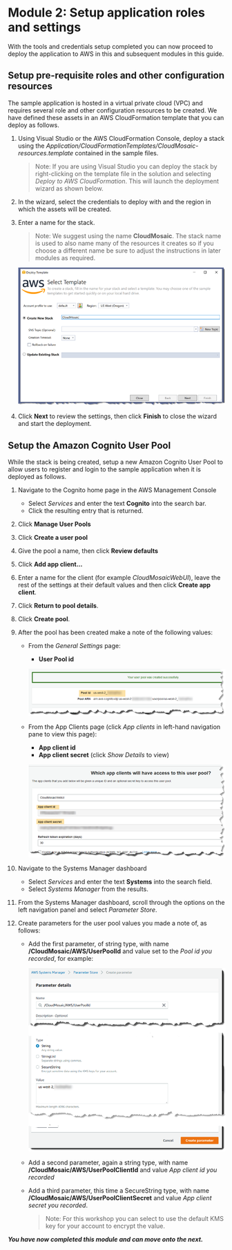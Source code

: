 # Module 2: Setup application roles and settings

With the tools and credentials setup completed you can now proceed to deploy the application to AWS in this and subsequent modules in this guide.

## Setup pre-requisite roles and other configuration resources

The sample application is hosted in a virtual private cloud (VPC) and requires several role and other configuration resources to be created. We have defined these assets in an AWS CloudFormation template that you can deploy as follows.

1. Using Visual Studio or the AWS CloudFormation Console, deploy a stack using the *Application/CloudFormationTemplates/CloudMosaic-resources.template* contained in the sample files.

    > Note: If you are using Visual Studio you can deploy the stack by right-clicking on the template file in the solution and selecting *Deploy to AWS CloudFormation*. This will launch the deployment wizard as shown below.

1. In the wizard, select the credentials to deploy with and the region in which the assets will be created.
1. Enter a name for the stack.

    > Note: We suggest using the name **CloudMosaic**. The stack name is used to also name many of the resources it creates so if you choose a different name be sure to adjust the instructions in later modules as required.

    ![Deploy to AWS CloudFormation](media/2-DeploymentWizard.png)

1. Click **Next** to review the settings, then click **Finish** to close the wizard and start the deployment.

## Setup the Amazon Cognito User Pool

While the stack is being created, setup a new Amazon Cognito User Pool to allow users to register and login to the sample application when it is deployed as follows.

1. Navigate to the Cognito home page in the AWS Management Console
    * Select *Services* and enter the text **Cognito** into the search bar.
    * Click the resulting entry that is returned.
1. Click **Manage User Pools**
1. Click **Create a user pool**
1. Give the pool a name, then click **Review defaults**
1. Click **Add app client...**
1. Enter a name for the client (for example *CloudMosaicWebUI*), leave the rest of the settings at their default values and then click **Create app client**.
1. Click **Return to pool details**.
1. Click **Create pool**.
1. After the pool has been created make a note of the following values:
    * From the *General Settings* page:
        * **User Pool id**

        ![User pool id](media/2-UserPoolSettings1.png)

    * From the App Clients page (click *App clients* in left-hand navigation pane to view this page):
        * **App client id**
        * **App client secret** (click *Show Details* to view)

        ![User pool id](media/2-UserPoolSettings2.png)

1. Navigate to the Systems Manager dashboard
    * Select *Services* and enter the text **Systems** into the search field.
    * Select *Systems Manager* from the results.
1. From the Systems Manager dashboard, scroll through the options on the left navigation panel and select *Parameter Store*.
1. Create parameters for the user pool values you made a note of, as follows:
    * Add the first parameter, of string type, with name **/CloudMosaic/AWS/UserPoolId** and value set to the *Pool id you recorded*, for example:

        ![Parameter store](media/2-ParameterStore.png)

    * Add a second parameter, again a string type, with name **/CloudMosaic/AWS/UserPoolClientId** and value *App client id you recorded*
    * Add a third parameter, this time a SecureString type, with name **/CloudMosaic/AWS/UserPoolClientSecret** and value *App client secret you recorded*.

        > Note: For this workshop you can select to use the default KMS key for your account to encrypt the value.

***You have now completed this module and can move onto the next.***
